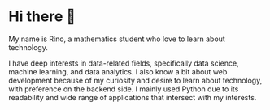 # Hi there 👋

My name is Rino, a mathematics student who love to learn about technology.

I have deep interests in data-related fields, specifically data science, machine learning, and data analytics. I also know a bit about web development because of my curiosity and desire to learn about technology, with preference on the backend side. I mainly used Python due to its readability and wide range of applications that intersect with my interests.


<!-- ## Fields of Interest
- Data Analysis
- Data Scientist
  - Machine Learning
  - Deep Learning
- Web Development
  - Backend Engineering

## Learning List
- Frontend Engineering (React)
- Data Engineering
- Cloud Computing
- Parallel Computing -->

<!--
**rinogrego/rinogrego** is a ✨ _special_ ✨ repository because its `README.md` (this file) appears on your GitHub profile.

Here are some ideas to get you started:

- 🔭 I’m currently working on ...
- 🌱 I’m currently learning ...
- 👯 I’m looking to collaborate on ...
- 🤔 I’m looking for help with ...
- 💬 Ask me about ...
- 📫 How to reach me: ...
- 😄 Pronouns: ...
- ⚡ Fun fact: ...
-->

